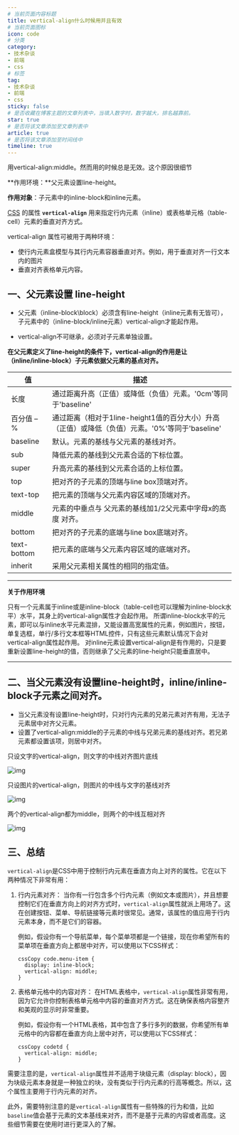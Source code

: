 ```yaml
---
# 当前页面内容标题
title: vertical-align什么时候用并且有效
# 当前页面图标
icon: code
# 分类
category:
- 技术杂谈
- 前端
- css
# 标签
tag:
- 技术杂谈
- 前端
- css
sticky: false
# 是否收藏在博客主题的文章列表中，当填入数字时，数字越大，排名越靠前。
star: true
# 是否将该文章添加至文章列表中
article: true
# 是否将该文章添加至时间线中
timeline: true
---
```





用vertical-align:middle。然而用的时候总是无效。这个原因很细节

**作用环境：**父元素设置line-height。

**作用对象**：子元素中的inline-block和inline元素。

 

[CSS](https://developer.mozilla.org/zh-CN/docs/Web/CSS) 的属性 **`vertical-align`** 用来指定行内元素（inline）或表格单元格（table-cell）元素的垂直对齐方式。

vertical-align 属性可被用于两种环境：

- 使行内元素盒模型与其行内元素容器垂直对齐。例如，用于垂直对齐一行文本内的图片
- 垂直对齐表格单元内容。

## 一、父元素设置 line-height

 

- 父元素（inline-block\block）必须含有line-height（inline元素有无皆可），子元素中的（inline-block/inline元素）vertical-align才能起作用。

- vertical-align不可继承，必须对子元素单独设置。

**在父元素定义了line-height的条件下，vertical-align的作用是让（inline/inline-block）子元素依据父元素的基点对齐。**

 

| 值          | 描述                                                         |
| ----------- | ------------------------------------------------------------ |
| 长度        | 通过距离升高（正值）或降低（负值）元素。'0cm'等同于'baseline' |
| 百分值 – %  | 通过距离（相对于1line-height1值的百分大小）升高（正值）或降低（负值）元素。'0%'等同于'baseline' |
| baseline    | 默认。元素的基线与父元素的基线对齐。                         |
| sub         | 降低元素的基线到父元素合适的下标位置。                       |
| super       | 升高元素的基线到父元素合适的上标位置。                       |
| top         | 把对齐的子元素的顶端与line box顶端对齐。                     |
| text-top    | 把元素的顶端与父元素内容区域的顶端对齐。                     |
| middle      | 元素的中垂点与 父元素的基线加1/2父元素中字母x的高度 对齐。   |
| bottom      | 把对齐的子元素的底端与line box底端对齐。                     |
| text-bottom | 把元素的底端与父元素内容区域的底端对齐。                     |
| inherit     | 采用父元素相关属性的相同的指定值。                           |

------

 

**关于作用环境**

只有一个元素属于inline或是inline-block（table-cell也可以理解为inline-block水平）水平，其身上的vertical-align属性才会起作用。
所谓inline-block水平的元素，即可以与inline水平元素混排，又能设置高宽属性的元素，例如图片，按钮，单复选框，单行/多行文本框等HTML控件，只有这些元素默认情况下会对vertical-align属性起作用。
对inline元素设置vertical-align是有作用的，只是要重新设置line-height的值，否则继承了父元素的line-height只能垂直居中。



------

 

 

## 二、当父元素没有设置line-height时，inline/inline-block子元素之间对齐。

- 当父元素没有设置line-height时，只对行内元素的兄弟元素对齐有用，无法子元素居中对齐父元素。
- 设置了vertical-align:middle的子元素的中线与兄弟元素的基线对齐。若兄弟元素都设置该项，则居中对齐。

 

只设文字的vertical-align，则文字的中线对齐图片底线

![img](https://xiaou-1305448902.cos.ap-nanjing.myqcloud.com/img/202308031923046.png)

 

只设图片的vertical-align，则图片的中线与文字的基线对齐

 

 ![img](https://xiaou-1305448902.cos.ap-nanjing.myqcloud.com/img/202308031923042.png)

两个的vertical-align都为middle，则两个的中线互相对齐

![img](https://xiaou-1305448902.cos.ap-nanjing.myqcloud.com/img/202308031923049.png)

##  三、总结

`vertical-align`是CSS中用于控制行内元素在垂直方向上对齐的属性。它在以下两种情况下非常有用：

1. 行内元素对齐： 当你有一行包含多个行内元素（例如文本或图片），并且想要控制它们在垂直方向上的对齐方式时，`vertical-align`属性就派上用场了。这在创建按钮、菜单、导航链接等元素时很常见。通常，该属性的值应用于行内元素本身，而不是它们的容器。

   例如，假设你有一个导航菜单，每个菜单项都是一个链接，现在你希望所有的菜单项在垂直方向上都居中对齐，可以使用以下CSS样式：

   ```
   cssCopy code.menu-item {
     display: inline-block;
     vertical-align: middle;
   }
   ```

2. 表格单元格中的内容对齐： 在HTML表格中，`vertical-align`属性非常有用，因为它允许你控制表格单元格中内容的垂直对齐方式。这在确保表格内容整齐和美观的显示时非常重要。

   例如，假设你有一个HTML表格，其中包含了多行多列的数据，你希望所有单元格中的内容都在垂直方向上居中对齐，可以使用以下CSS样式：

   ```
   cssCopy codetd {
     vertical-align: middle;
   }
   ```

需要注意的是，`vertical-align`属性并不适用于块级元素（display: block），因为块级元素本身就是一种独立的块，没有类似于行内元素的行高等概念。所以，这个属性主要用于行内元素的对齐。

此外，需要特别注意的是`vertical-align`属性有一些特殊的行为和值，比如`baseline`值会基于元素的文本基线来对齐，而不是基于元素的内容或者高度。这些细节需要在使用时进行更深入的了解。
